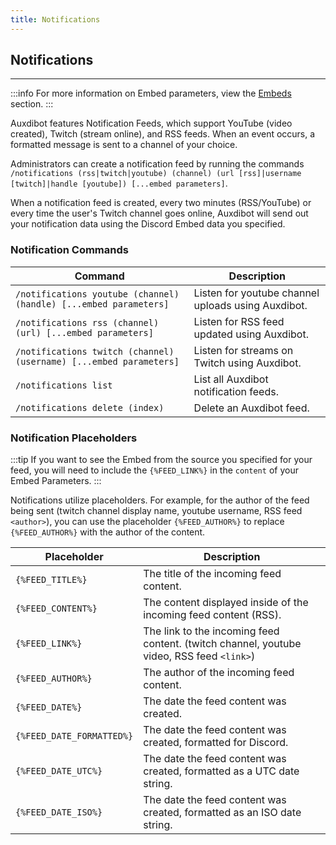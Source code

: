 ```yaml
---
title: Notifications
---
```


## Notifications

-----

:::info
For more information on Embed parameters, view the [Embeds](/modules/embeds) section.
:::

Auxdibot features Notification Feeds, which support YouTube (video created), Twitch (stream online), and RSS feeds. When an event occurs, a formatted message is sent to a channel of your choice.

Administrators can create a notification feed by running the commands `/notifications (rss|twitch|youtube) (channel) (url [rss]|username [twitch]|handle [youtube]) [...embed parameters]`.

When a notification feed is created, every two minutes (RSS/YouTube) or every time the user's Twitch channel goes online, Auxdibot will send out your notification data using the Discord Embed data you specified.

### Notification Commands

| Command  | Description |
| ------------- | ------------------- |
| `/notifications youtube (channel) (handle) [...embed parameters]`| Listen for youtube channel uploads using Auxdibot. |
| `/notifications rss (channel) (url) [...embed parameters]` | Listen for RSS feed updated using Auxdibot. |
| `/notifications twitch (channel) (username) [...embed parameters]`| Listen for streams on Twitch using Auxdibot. |
| `/notifications list`| List all Auxdibot notification feeds. |
| `/notifications delete (index)`| Delete an Auxdibot feed. |

### Notification Placeholders

:::tip
If you want to see the Embed from the source you specified for your feed, you will need to include the `{%FEED_LINK%}` in the `content` of your Embed Parameters.
:::

Notifications utilize placeholders. For example, for the author of the feed being sent (twitch channel display name, youtube username, RSS feed `<author>`), you can use the placeholder `{%FEED_AUTHOR%}` to replace `{%FEED_AUTHOR%}` with the author of the content.

| Placeholder  | Description |
| ------------- | ------------------- |
| `{%FEED_TITLE%}` | The title of the incoming feed content. |
| `{%FEED_CONTENT%}`| The content displayed inside of the incoming feed content (RSS). |
| `{%FEED_LINK%}`| The link to the incoming feed content. (twitch channel, youtube video, RSS feed `<link>`) |
| `{%FEED_AUTHOR%}`| The author of the incoming feed content. |
| `{%FEED_DATE%}`| The date the feed content was created. |
| `{%FEED_DATE_FORMATTED%}`| The date the feed content was created, formatted for Discord. |
| `{%FEED_DATE_UTC%}`| The date the feed content was created, formatted as a UTC date string. |
| `{%FEED_DATE_ISO%}`| The date the feed content was created, formatted as an ISO date string. |